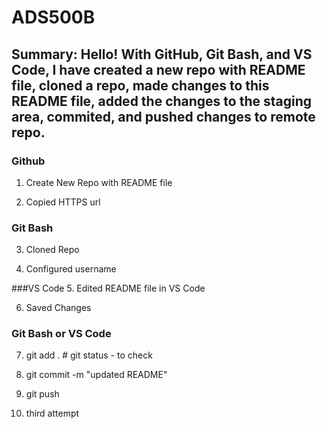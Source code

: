 # ADS500B

## Summary: Hello! With GitHub, Git Bash, and VS Code, I have created a new repo with README file, cloned a repo, made changes to this README file, added the changes to the staging area, commited, and pushed changes to remote repo.


### Github
1. Create New Repo with README file

2. Copied HTTPS url


### Git Bash
3. Cloned Repo

4. Configured username


###VS Code
5. Edited README file in VS Code

6. Saved Changes


### Git Bash or VS Code
7. git add .                        # git status - to check

8. git commit -m "updated README"

9. git push

10. third attempt